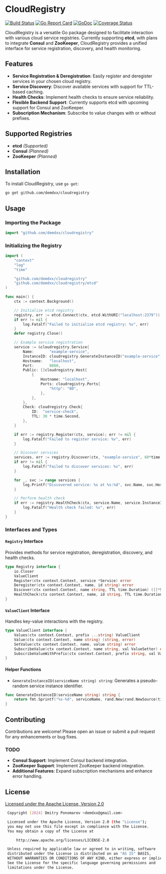 # CloudRegistry

[![Build Status](https://github.com/demdxx/cloudregistry/workflows/Tests/badge.svg)](https://github.com/demdxx/cloudregistry/actions?workflow=Tests)
[![Go Report Card](https://goreportcard.com/badge/github.com/demdxx/cloudregistry)](https://goreportcard.com/report/github.com/demdxx/cloudregistry)
[![GoDoc](https://godoc.org/github.com/demdxx/cloudregistry?status.svg)](https://godoc.org/github.com/demdxx/cloudregistry)
[![Coverage Status](https://coveralls.io/repos/github/demdxx/cloudregistry/badge.svg)](https://coveralls.io/github/demdxx/cloudregistry)

CloudRegistry is a versatile Go package designed to facilitate interaction with various cloud service registries. Currently supporting **etcd**, with plans to integrate **Consul** and **ZooKeeper**, CloudRegistry provides a unified interface for service registration, discovery, and health monitoring.

## Features

- **Service Registration & Deregistration**: Easily register and deregister services in your chosen cloud registry.
- **Service Discovery**: Discover available services with support for TTL-based caching.
- **Health Checks**: Implement health checks to ensure service reliability.
- **Flexible Backend Support**: Currently supports etcd with upcoming support for Consul and ZooKeeper.
- **Subscription Mechanism**: Subscribe to value changes with or without prefixes.

## Supported Registries

- **etcd** *(Supported)*
- **Consul** *(Planned)*
- **ZooKeeper** *(Planned)*

## Installation

To install CloudRegistry, use `go get`:

```bash
go get github.com/demdxx/cloudregistry
```

## Usage

### Importing the Package

```go
import "github.com/demdxx/cloudregistry"
```

### Initializing the Registry

```go
import (
    "context"
    "log"
    "time"

    "github.com/demdxx/cloudregistry"
    "github.com/demdxx/cloudregistry/etcd"
)

func main() {
    ctx := context.Background()

    // Initialize etcd registry
    registry, err := etcd.Connect(ctx, etcd.WithURI("localhost:2379"))
    if err != nil {
        log.Fatalf("Failed to initialize etcd registry: %v", err)
    }
    defer registry.Close()

    // Example service registration
    service := &cloudregistry.Service{
        Name:       "example-service",
        InstanceID: cloudregistry.GenerateInstanceID("example-service"),
        Hostname:   "localhost",
        Port:       8080,
        Public: []cloudregistry.Host{
            {
                Hostname: "localhost",
                Ports: cloudregistry.Ports{
                    "http": "80",
                },
            },
        },
        Check: cloudregistry.Check{
            ID:  "service-check",
            TTL: 30 * time.Second,
        },
    }

    if err := registry.Register(ctx, service); err != nil {
        log.Fatalf("Failed to register service: %v", err)
    }

    // Discover services
    services, err := registry.Discover(ctx, "example-service", 60*time.Second)
    if err != nil {
        log.Fatalf("Failed to discover services: %v", err)
    }

    for _, svc := range services {
        log.Printf("Discovered service: %s at %s:%d", svc.Name, svc.Hostname, svc.Port)
    }

    // Perform health check
    if err := registry.HealthCheck(ctx, service.Name, service.InstanceID, 30*time.Second); err != nil {
        log.Fatalf("Health check failed: %v", err)
    }
}
```

### Interfaces and Types

#### `Registry` Interface

Provides methods for service registration, deregistration, discovery, and health checks.

```go
type Registry interface {
    io.Closer
    ValueClient
    Register(ctx context.Context, service *Service) error
    Deregister(ctx context.Context, name, id string) error
    Discover(ctx context.Context, name string, TTL time.Duration) ([]*ServiceInfo, error)
    HealthCheck(ctx context.Context, name, id string, TTL time.Duration) error
}
```

#### `ValueClient` Interface

Handles key-value interactions with the registry.

```go
type ValueClient interface {
    Values(ctx context.Context, prefix ...string) ValueClient
    Value(ctx context.Context, name string) (string, error)
    SetValue(ctx context.Context, name, value string) error
    SubscribeValue(ctx context.Context, name string, val ValueSetter) error
    SubscribeValueWithPrefix(ctx context.Context, prefix string, val ValueSetter) error
}
```

#### Helper Functions

- `GenerateInstanceID(serviceName string) string`: Generates a pseudo-random service instance identifier.

```go
func GenerateInstanceID(serviceName string) string {
    return fmt.Sprintf("%s-%d", serviceName, rand.New(rand.NewSource(time.Now().UnixNano())).Int())
}
```

## Contributing

Contributions are welcome! Please open an issue or submit a pull request for any enhancements or bug fixes.

### TODO

- **Consul Support**: Implement Consul backend integration.
- **ZooKeeper Support**: Implement ZooKeeper backend integration.
- **Additional Features**: Expand subscription mechanisms and enhance error handling.

## License

[Licensed under the Apache License, Version 2.0](LICENSE)

  ```sh
   Copyright [2024] Dmitry Ponomarev <demdxx@gmail.com>

   Licensed under the Apache License, Version 2.0 (the "License");
   you may not use this file except in compliance with the License.
   You may obtain a copy of the License at

       http://www.apache.org/licenses/LICENSE-2.0

   Unless required by applicable law or agreed to in writing, software
   distributed under the License is distributed on an "AS IS" BASIS,
   WITHOUT WARRANTIES OR CONDITIONS OF ANY KIND, either express or implied.
   See the License for the specific language governing permissions and
   limitations under the License.
  ```
